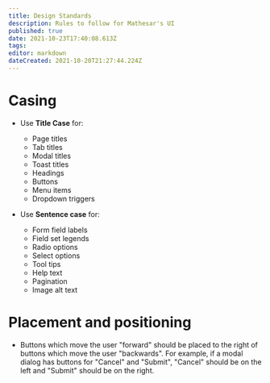 ```yaml
---
title: Design Standards
description: Rules to follow for Mathesar's UI
published: true
date: 2021-10-23T17:40:08.613Z
tags: 
editor: markdown
dateCreated: 2021-10-20T21:27:44.224Z
---
```


# Casing

- Use **Title Case** for:
    - Page titles
    - Tab titles
    - Modal titles
    - Toast titles
    - Headings
    - Buttons
    - Menu items
    - Dropdown triggers

- Use **Sentence case** for:
    - Form field labels
    - Field set legends
    - Radio options
    - Select options
    - Tool tips
    - Help text
    - Pagination
    - Image alt text

# Placement and positioning

- Buttons which move the user "forward" should be placed to the right of buttons which move the user "backwards". For example, if a modal dialog has buttons for "Cancel" and "Submit", "Cancel" should be on the left and "Submit" should be on the right.




